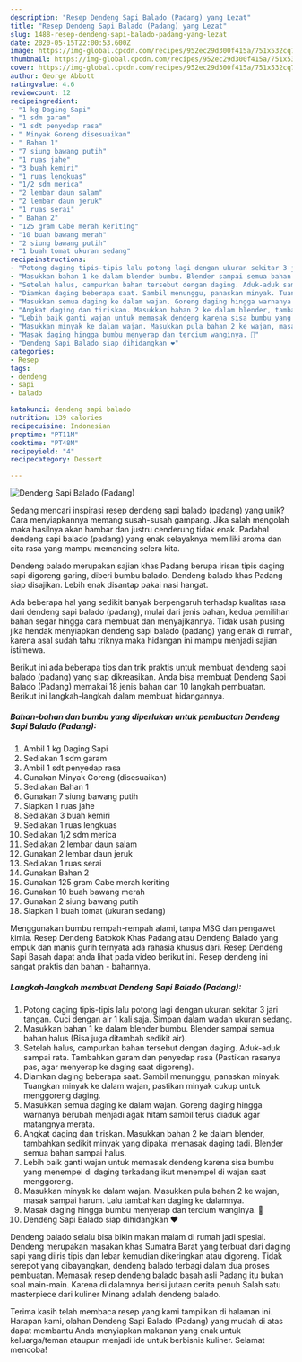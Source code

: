 ```yaml
---
description: "Resep Dendeng Sapi Balado (Padang) yang Lezat"
title: "Resep Dendeng Sapi Balado (Padang) yang Lezat"
slug: 1488-resep-dendeng-sapi-balado-padang-yang-lezat
date: 2020-05-15T22:00:53.600Z
image: https://img-global.cpcdn.com/recipes/952ec29d300f415a/751x532cq70/dendeng-sapi-balado-padang-foto-resep-utama.jpg
thumbnail: https://img-global.cpcdn.com/recipes/952ec29d300f415a/751x532cq70/dendeng-sapi-balado-padang-foto-resep-utama.jpg
cover: https://img-global.cpcdn.com/recipes/952ec29d300f415a/751x532cq70/dendeng-sapi-balado-padang-foto-resep-utama.jpg
author: George Abbott
ratingvalue: 4.6
reviewcount: 12
recipeingredient:
- "1 kg Daging Sapi"
- "1 sdm garam"
- "1 sdt penyedap rasa"
- " Minyak Goreng disesuaikan"
- " Bahan 1"
- "7 siung bawang putih"
- "1 ruas jahe"
- "3 buah kemiri"
- "1 ruas lengkuas"
- "1/2 sdm merica"
- "2 lembar daun salam"
- "2 lembar daun jeruk"
- "1 ruas serai"
- " Bahan 2"
- "125 gram Cabe merah keriting"
- "10 buah bawang merah"
- "2 siung bawang putih"
- "1 buah tomat ukuran sedang"
recipeinstructions:
- "Potong daging tipis-tipis lalu potong lagi dengan ukuran sekitar 3 jari tangan. Cuci dengan air 1 kali saja. Simpan dalam wadah ukuran sedang."
- "Masukkan bahan 1 ke dalam blender bumbu. Blender sampai semua bahan halus (Bisa juga ditambah sedikit air)."
- "Setelah halus, campurkan bahan tersebut dengan daging. Aduk-aduk sampai rata. Tambahkan garam dan penyedap rasa (Pastikan rasanya pas, agar menyerap ke daging saat digoreng)."
- "Diamkan daging beberapa saat. Sambil menunggu, panaskan minyak. Tuangkan minyak ke dalam wajan, pastikan minyak cukup untuk menggoreng daging."
- "Masukkan semua daging ke dalam wajan. Goreng daging hingga warnanya berubah menjadi agak hitam sambil terus diaduk agar matangnya merata."
- "Angkat daging dan tiriskan. Masukkan bahan 2 ke dalam blender, tambahkan sedikit minyak yang dipakai memasak daging tadi. Blender semua bahan sampai halus."
- "Lebih baik ganti wajan untuk memasak dendeng karena sisa bumbu yang menempel di daging terkadang ikut menempel di wajan saat menggoreng."
- "Masukkan minyak ke dalam wajan. Masukkan pula bahan 2 ke wajan, masak sampai harum. Lalu tambahkan daging ke dalamnya."
- "Masak daging hingga bumbu menyerap dan tercium wanginya. 🤭"
- "Dendeng Sapi Balado siap dihidangkan ❤"
categories:
- Resep
tags:
- dendeng
- sapi
- balado

katakunci: dendeng sapi balado 
nutrition: 139 calories
recipecuisine: Indonesian
preptime: "PT11M"
cooktime: "PT48M"
recipeyield: "4"
recipecategory: Dessert

---
```



![Dendeng Sapi Balado (Padang)](https://img-global.cpcdn.com/recipes/952ec29d300f415a/751x532cq70/dendeng-sapi-balado-padang-foto-resep-utama.jpg)

Sedang mencari inspirasi resep dendeng sapi balado (padang) yang unik? Cara menyiapkannya memang susah-susah gampang. Jika salah mengolah maka hasilnya akan hambar dan justru cenderung tidak enak. Padahal dendeng sapi balado (padang) yang enak selayaknya memiliki aroma dan cita rasa yang mampu memancing selera kita.

Dendeng balado merupakan sajian khas Padang berupa irisan tipis daging sapi digoreng garing, diberi bumbu balado. Dendeng balado khas Padang siap disajikan. Lebih enak disantap pakai nasi hangat.

Ada beberapa hal yang sedikit banyak berpengaruh terhadap kualitas rasa dari dendeng sapi balado (padang), mulai dari jenis bahan, kedua pemilihan bahan segar hingga cara membuat dan menyajikannya. Tidak usah pusing jika hendak menyiapkan dendeng sapi balado (padang) yang enak di rumah, karena asal sudah tahu triknya maka hidangan ini mampu menjadi sajian istimewa.


Berikut ini ada beberapa tips dan trik praktis untuk membuat dendeng sapi balado (padang) yang siap dikreasikan. Anda bisa membuat Dendeng Sapi Balado (Padang) memakai 18 jenis bahan dan 10 langkah pembuatan. Berikut ini langkah-langkah dalam membuat hidangannya.

<!--inarticleads1-->

##### Bahan-bahan dan bumbu yang diperlukan untuk pembuatan Dendeng Sapi Balado (Padang):

1. Ambil 1 kg Daging Sapi
1. Sediakan 1 sdm garam
1. Ambil 1 sdt penyedap rasa
1. Gunakan  Minyak Goreng (disesuaikan)
1. Sediakan  Bahan 1
1. Gunakan 7 siung bawang putih
1. Siapkan 1 ruas jahe
1. Sediakan 3 buah kemiri
1. Sediakan 1 ruas lengkuas
1. Sediakan 1/2 sdm merica
1. Sediakan 2 lembar daun salam
1. Gunakan 2 lembar daun jeruk
1. Sediakan 1 ruas serai
1. Gunakan  Bahan 2
1. Gunakan 125 gram Cabe merah keriting
1. Gunakan 10 buah bawang merah
1. Gunakan 2 siung bawang putih
1. Siapkan 1 buah tomat (ukuran sedang)


Menggunakan bumbu rempah-rempah alami, tanpa MSG dan pengawet kimia. Resep Dendeng Batokok Khas Padang atau Dendeng Balado yang empuk dan manis gurih ternyata ada rahasia khusus dari. Resep Dendeng Sapi Basah dapat anda lihat pada video berikut ini. Resep dendeng ini sangat praktis dan bahan - bahannya. 

<!--inarticleads2-->

##### Langkah-langkah membuat Dendeng Sapi Balado (Padang):

1. Potong daging tipis-tipis lalu potong lagi dengan ukuran sekitar 3 jari tangan. Cuci dengan air 1 kali saja. Simpan dalam wadah ukuran sedang.
1. Masukkan bahan 1 ke dalam blender bumbu. Blender sampai semua bahan halus (Bisa juga ditambah sedikit air).
1. Setelah halus, campurkan bahan tersebut dengan daging. Aduk-aduk sampai rata. Tambahkan garam dan penyedap rasa (Pastikan rasanya pas, agar menyerap ke daging saat digoreng).
1. Diamkan daging beberapa saat. Sambil menunggu, panaskan minyak. Tuangkan minyak ke dalam wajan, pastikan minyak cukup untuk menggoreng daging.
1. Masukkan semua daging ke dalam wajan. Goreng daging hingga warnanya berubah menjadi agak hitam sambil terus diaduk agar matangnya merata.
1. Angkat daging dan tiriskan. Masukkan bahan 2 ke dalam blender, tambahkan sedikit minyak yang dipakai memasak daging tadi. Blender semua bahan sampai halus.
1. Lebih baik ganti wajan untuk memasak dendeng karena sisa bumbu yang menempel di daging terkadang ikut menempel di wajan saat menggoreng.
1. Masukkan minyak ke dalam wajan. Masukkan pula bahan 2 ke wajan, masak sampai harum. Lalu tambahkan daging ke dalamnya.
1. Masak daging hingga bumbu menyerap dan tercium wanginya. 🤭
1. Dendeng Sapi Balado siap dihidangkan ❤


Dendeng balado selalu bisa bikin makan malam di rumah jadi spesial. Dendeng merupakan masakan khas Sumatra Barat yang terbuat dari daging sapi yang diiris tipis dan lebar kemudian dikeringkan atau digoreng. Tidak serepot yang dibayangkan, dendeng balado terbagi dalam dua proses pembuatan. Memasak resep dendeng balado basah asli Padang itu bukan soal main-main. Karena di dalamnya berisi jutaan cerita penuh Salah satu masterpiece dari kuliner Minang adalah dendeng balado. 

Terima kasih telah membaca resep yang kami tampilkan di halaman ini. Harapan kami, olahan Dendeng Sapi Balado (Padang) yang mudah di atas dapat membantu Anda menyiapkan makanan yang enak untuk keluarga/teman ataupun menjadi ide untuk berbisnis kuliner. Selamat mencoba!
